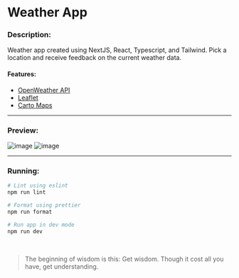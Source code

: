 # Weather App

### Description:
Weather app created using NextJS, React, Typescript, and Tailwind. Pick a location and receive feedback on the current weather data.

#### Features:
- [OpenWeather API](https://openweathermap.org/)
- [Leaflet](https://leafletjs.com/)
- [Carto Maps](https://carto.com/basemaps)

---

### Preview:
![image](https://github.com/user-attachments/assets/852e9ce9-9fe9-46af-a31d-dfbc4916b3bc)
![image](https://github.com/user-attachments/assets/845bc6bf-db2d-46b2-b429-4ef356945d8d)

---

### Running:

```bash
# Lint using eslint
npm run lint

# Format using prettier
npm run format

# Run app in dev mode
npm run dev
```

<br />

> The beginning of wisdom is this: Get wisdom. Though it cost all you have, get understanding. 
